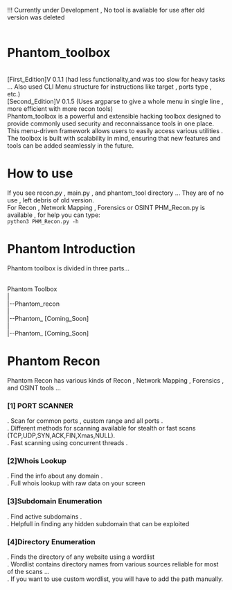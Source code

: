 !!! Currently under Development , No tool is avaliable for use after old version was deleted<br/><br/>

# Phantom_toolbox
<br/>
[First_Edition]V 0.1.1 (had less functionality,and was too slow for heavy tasks ... Also used CLI Menu structure for instructions like target , ports type , etc.)
<br/>
[Second_Edition]V 0.1.5 (Uses argparse to give a whole menu in single line , more efficient with more recon tools)
<br/>
Phantom_toolbox is a powerful and extensible hacking toolbox designed to provide commonly used security and reconnaissance tools in one place. This menu-driven framework allows users to easily access various utilities . The toolbox is built with scalability in mind, ensuring that new features and tools can be added seamlessly in the future. 

# How to use
If you see recon.py , main.py , and phantom_tool directory ... They are of no use , left debris of old version.<br/>
For Recon , Network Mapping , Forensics or OSINT PHM_Recon.py is available , for help you can type:<br/>
`python3 PHM_Recon.py -h`

# Phantom Introduction

Phantom toolbox is divided in three parts...<br/><br/>

Phantom Toolbox<br/>
  |<br/>
  |--Phantom_recon<br/>
  |<br/>
  |--Phantom_ [Coming_Soon]<br/>
  |<br/>
  |--Phantom_ [Coming_Soon]<br/>



# Phantom Recon

Phantom Recon has various kinds of Recon , Network Mapping , Forensics , and OSINT tools ...

### [1] PORT SCANNER
 . Scan for common ports , custom range and all ports .<br/>
 . Different methods for scanning available for stealth or fast scans (TCP,UDP,SYN,ACK,FIN,Xmas,NULL).<br/>
 . Fast scanning using concurrent threads .<br/>

 ### [2]Whois Lookup
  . Find the info about any domain .<br/>
  . Full whois lookup with raw data on your screen<br/>

### [3]Subdomain Enumeration
 . Find active subdomains .<br/>
 . Helpfull in finding any hidden subdomain that can be exploited<br/>

### [4]Directory Enumeration
 . Finds the directory of any website using a wordlist<br/>
 . Wordlist contains directory names from various sources reliable for most of the scans ... <br/>
 . If you want to use custom wordlist, you will have to add the path manually.<br/>

